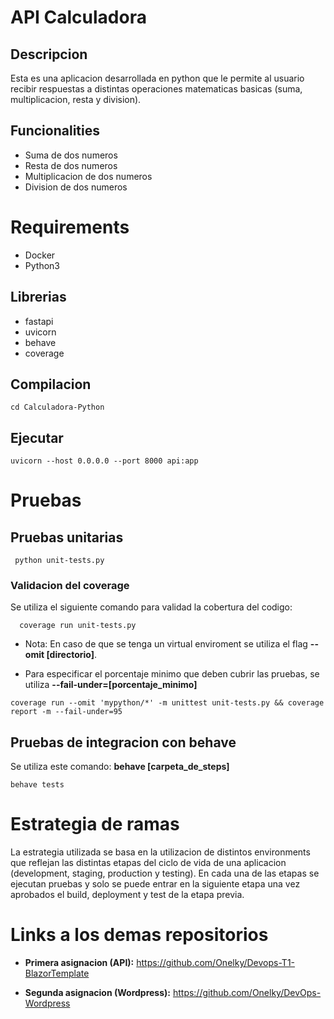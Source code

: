 # API Calculadora

## Descripcion
Esta es una aplicacion desarrollada en python que le permite al usuario recibir respuestas a distintas operaciones matematicas basicas (suma, multiplicacion, resta y division).

## Funcionalities

- Suma de dos numeros 
- Resta de dos numeros
- Multiplicacion de dos numeros
- Division de dos numeros

# Requirements 

- Docker
- Python3
  
## Librerias 

- fastapi
- uvicorn
- behave
- coverage

## Compilacion 
```
cd Calculadora-Python

```

## Ejecutar 

```
uvicorn --host 0.0.0.0 --port 8000 api:app

```

# Pruebas 

## Pruebas unitarias

```
 python unit-tests.py

```

### Validacion del coverage
Se utiliza el siguiente comando para validad la cobertura del codigo:
```
  coverage run unit-tests.py 

```

- Nota: En caso de que se tenga un virtual enviroment se utiliza el flag **--omit [directorio]**.
  
- Para especificar el porcentaje minimo que deben cubrir las pruebas, se utiliza **--fail-under=[porcentaje_minimo]**  

```
coverage run --omit 'mypython/*' -m unittest unit-tests.py && coverage report -m --fail-under=95

```


## Pruebas de integracion con behave 
Se utiliza este comando: **behave [carpeta_de_steps]**
```
behave tests 
```

# Estrategia de ramas

La estrategia utilizada se basa en la utilizacion de distintos environments que reflejan las distintas etapas del ciclo de vida de una aplicacion (development, staging, production y testing). En cada una de las etapas se ejecutan pruebas y solo se puede entrar en la siguiente etapa una vez aprobados el build, deployment y test de la etapa previa.   

# Links a los demas repositorios 
* **Primera asignacion (API):** https://github.com/Onelky/Devops-T1-BlazorTemplate
  
* **Segunda asignacion (Wordpress):** https://github.com/Onelky/DevOps-Wordpress
